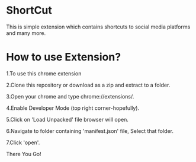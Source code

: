# ShortCut
This is simple extension which contains shortcuts to social media platforms and many more.

# How to use Extension?
1.To use this chrome extension 

2.Clone this repository or download as a zip and extract to a folder.

3.Open your chrome and type chrome://extensions/.

4.Enable Developer Mode (top right corner-hopefully).

5.Click on 'Load Unpacked' file browser will open.

6.Navigate to folder containing 'manifest.json' file, Select that folder.

7.Click 'open'.

There You Go!
